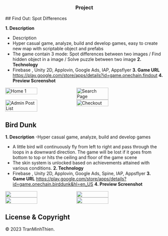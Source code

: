 
<h3 align="center">Project</h3>
## Find Out: Spot Differences

**1. Description**
- Description
- Hyper casual game, analyze, build and develop games, easy to create new map with scriptable object and prefabs
- The game contain 3 mode: Spot differences between two images / Find hidden object in a image / Solve puzzle between two image
**2. Technology**
- Firebase , Unity 2D, Applovin, Google Ads, IAP, Appsflyer
**3. Game URL**
https://play.google.com/store/apps/details?id=game.onechain.findout
**4. Preview Screenshot**
<div style="display: flex; flex-direction: row;">
  <img src="https://github.com/thientm27/Project-Captures/blob/main/Find%20Out%20Spot%20Differences/main-menu.png" alt="Home 1" width="45%"></img>
  <img src="https://github.com/thientm27/Project-Captures/blob/main/Find%20Out%20Spot%20Differences/gameplay1.png" alt="Search Page" width="45%"></img>
</div>
<div style="display: flex; flex-direction: row;">
  <img src="https://github.com/thientm27/Project-Captures/blob/main/Find%20Out%20Spot%20Differences/gameplay2.png" alt="Admin Post List" width="45%"></img>
  <img src="https://github.com/thientm27/Project-Captures/blob/main/Find%20Out%20Spot%20Differences/gameplay3.png" alt="Checkout" width="45%"></img>
</div>

## Bird Dunk

**1. Description**
-Hyper casual game, analyze, build and develop games
- A little bird will continuously fly from left to right and pass through the loops in a downward direction. The game will be lost if it goes from bottom to top or hits the ceiling and floor of the game scene
- The skin system is unlocked based on achievements attained with various conditions.
**2. Technology**
- Firebase , Unity 2D, Applovin, Google Ads, Spine, IAP, Appsflyer
**3. Game URL**
https://play.google.com/store/apps/details?id=game.onechain.birddunk&hl=en_US
**4. Preview Screenshot**
<div style="display: flex; flex-direction: row;">
  <img src="https://github.com/thientm27/Project-Captures/blob/main/Bird%20Dunk/gameplay.png"  width="45%"></img>
  <img src="https://github.com/thientm27/Project-Captures/blob/main/Bird%20Dunk/main-menu.png"  width="45%"></img>
</div>
<div style="display: flex; flex-direction: row;">
  <img src="https://github.com/thientm27/Project-Captures/blob/main/Bird%20Dunk/skin-shop.png" width="45%"></img>
  <img src="https://github.com/thientm27/Project-Captures/blob/main/Bird%20Dunk/lose.png"  width="45%"></img>
</div>




## License & Copyright
&copy; 2023 TranMinhThien.
